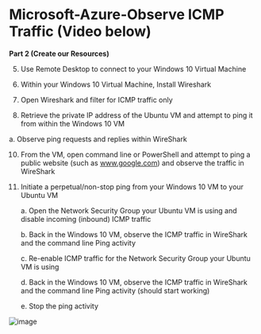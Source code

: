 # Microsoft-Azure-Observe ICMP Traffic (Video below)
**Part 2 (Create our Resources)**

5. Use Remote Desktop to connect to your Windows 10 Virtual Machine

6. Within your Windows 10 Virtual Machine, Install Wireshark
   
7. Open Wireshark and filter for ICMP traffic only

8. Retrieve the private IP address of the Ubuntu VM and attempt to ping it from within the Windows 10 VM

 a. Observe ping requests and replies within WireShark
 
10. From the VM, open command line or PowerShell and attempt to ping a public website (such as www.google.com) and observe the traffic in WireShark

11. Initiate a perpetual/non-stop ping from your Windows 10 VM to your Ubuntu VM

       a. Open the Network Security Group your Ubuntu VM is using and disable incoming (inbound) ICMP traffic

       b. Back in the Windows 10 VM, observe the ICMP traffic in WireShark and the command line Ping activity

       c. Re-enable ICMP traffic for the Network Security Group your Ubuntu VM is using
   
       d. Back in the Windows 10 VM, observe the ICMP traffic in WireShark and the command line Ping activity (should start working)
   
       e. Stop the ping activity
    
 ![image](https://github.com/Searcher121978/Observe-ICMP-Traffic/assets/124515149/c3ed2d58-160f-48b0-a9c4-219312ff44ce)
   


